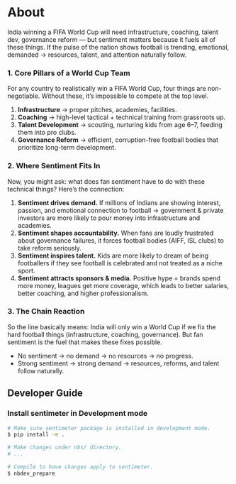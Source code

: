 # About


<!-- WARNING: THIS FILE WAS AUTOGENERATED! DO NOT EDIT! -->

India winning a FIFA World Cup will need infrastructure, coaching,
talent dev, governance reform — but sentiment matters because it fuels
all of these things. If the pulse of the nation shows football is
trending, emotional, demanded → resources, talent, and attention
naturally follow.

### 1. Core Pillars of a World Cup Team

For any country to realistically win a FIFA World Cup, four things are
non-negotiable. Without these, it’s impossible to compete at the top
level.

1.  **Infrastructure** → proper pitches, academies, facilities.
2.  **Coaching** → high-level tactical + technical training from
    grassroots up.
3.  **Talent Development** → scouting, nurturing kids from age 6–7,
    feeding them into pro clubs.
4.  **Governance Reform** → efficient, corruption-free football bodies
    that prioritize long-term development.

### 2. Where Sentiment Fits In

Now, you might ask: what does fan sentiment have to do with these
technical things? Here’s the connection:

1.  **Sentiment drives demand.** If millions of Indians are showing
    interest, passion, and emotional connection to football → government
    & private investors are more likely to pour money into
    infrastructure and academies.
2.  **Sentiment shapes accountability.** When fans are loudly frustrated
    about governance failures, it forces football bodies (AIFF, ISL
    clubs) to take reform seriously.
3.  **Sentiment inspires talent.** Kids are more likely to dream of
    being footballers if they see football is celebrated and not treated
    as a niche sport.
4.  **Sentiment attracts sponsors & media.** Positive hype = brands
    spend more money, leagues get more coverage, which leads to better
    salaries, better coaching, and higher professionalism.

### 3. The Chain Reaction

So the line basically means: India will only win a World Cup if we fix
the hard football things (infrastructure, coaching, governance). But fan
sentiment is the fuel that makes these fixes possible.

- No sentiment → no demand → no resources → no progress.
- Strong sentiment → strong demand → resources, reforms, and talent
  follow naturally.

## Developer Guide

### Install sentimeter in Development mode

``` bash
# Make sure sentimeter package is installed in development mode.
$ pip install -e .

# Make changes under nbs/ directory.
# ...

# Compile to have changes apply to sentimeter.
$ nbdev_prepare
```
